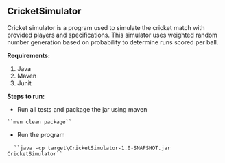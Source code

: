 ## CricketSimulator

Cricket simulator is a program used to simulate the cricket match with provided players and specifications. This simulator uses weighted random number generation based on probability to determine runs scored per ball.<br/> 

**Requirements:**
1. Java
2. Maven
3. Junit
    
**Steps to run:**<br/>
- Run all tests and package the jar using maven<br/>
<pre><code>``mvn clean package``</code></pre>
- Run the program<br/>
<pre> <code> ``java -cp target\CricketSimulator-1.0-SNAPSHOT.jar CricketSimulator``</code></pre>
